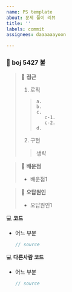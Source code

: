 ```yaml
---
name: PS template
about: 문제 풀이 리뷰
title: ''
labels: commit
assignees: daaaaaayoon

---
```


<!-- 제목 -->
### :blue_book: boj 5427 불

<!-- 접근 및 해결 -->
> :bookmark: __접근__
> 1. 로직
>>     a. 
>>     b.
>>     c. 
>>        c-1. 
>>        c-2. 
>>     d. 
> 2. 구현
>> 생략
<!-- 배운점 -->
> :bookmark: __배운점__
> + 배운점1
<!-- 오답원인 -->
> :bookmark: __오답원인__
> + 오답원인1

<!-- 코드 -->
💻 __코드__
+ 어느 부분
   ```java
   // source
   ```
<!-- 다른사람 코드 -->
💻 __다른사람 코드__
+ 어느 부분
   ```java
   // source
   ```
